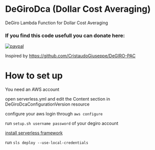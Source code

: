 # DeGiroDca (Dollar Cost Averaging)
DeGiro Lambda Function for Dollar Cost Averaging

### If you find this code usefull you can donate here:

[![paypal](https://www.paypalobjects.com/en_US/i/btn/btn_donateCC_LG.gif)](https://www.paypal.com/donate/?hosted_button_id=CZXXCPF8BTUD6)

Inspired by https://github.com/CristaudoGiuseppe/DeGIRO-PAC

# How to set up

You need an AWS account

open serverless.yml and edit the Content section in DeGiroDcaConfigurationVersion resource

configure your aws login through `aws configure`

run `setup.sh username password` of your degiro account

[install serverless framework](https://www.serverless.com/framework/docs/getting-started)  

run `sls deploy --use-local-credentials`
